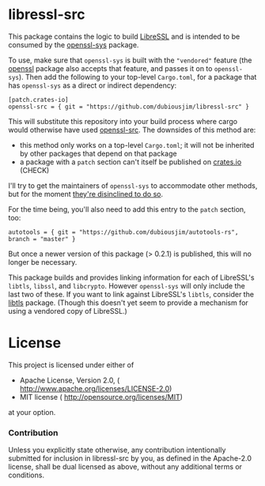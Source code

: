 # libressl-src

This package contains the logic to build [LibreSSL](https://www.libressl.org/)
and is intended to be consumed by
the [openssl-sys](https://lib.rs/crates/openssl-sys) package.

To use, make sure that `openssl-sys` is built with the `"vendored"` feature
(the [openssl](https://lib.rs/crates/openssl)
package also accepts that feature, and passes it on to `openssl-sys`).
Then add the following to your top-level `Cargo.toml`, for a package that has `openssl-sys`
as a direct or indirect dependency:

```
[patch.crates-io]
openssl-src = { git = "https://github.com/dubiousjim/libressl-src" }
```

This will substitute this repository into your build process where cargo would
otherwise have used [openssl-src](https://lib.rs/crates/openssl-src). The downsides
of this method are:

* this method only works on a top-level `Cargo.toml`; it will not be inherited
  by other packages that depend on that package
* a package with a `patch` section can't itself be published on
  [crates.io](https://crates.io/) (CHECK)

I'll try to get the maintainers of `openssl-sys`
to accommodate other methods, but for the moment
[they're disinclined to do so](https://github.com/sfackler/rust-openssl/issues/1283).

For the time being, you'll also need to add this entry to the `patch` section, too:

```
autotools = { git = "https://github.com/dubiousjim/autotools-rs", branch = "master" }
```

But once a newer version of this package (> 0.2.1) is published, this will no longer be necessary.

This package builds and provides linking information for each of LibreSSL's `libtls`, `libssl`, and `libcrypto`. However `openssl-sys` will only include the last two of these. If you want to link against LibreSSL's `libtls`, consider the [libtls](https://lib.rs/crates/libtls) package. (Though this doesn't yet seem to provide a mechanism for using a vendored copy of LibreSSL.)


# License

This project is licensed under either of

 * Apache License, Version 2.0, (<!-- [LICENSE-APACHE](LICENSE-APACHE) or -->
   http://www.apache.org/licenses/LICENSE-2.0)
 * MIT license (<!-- [LICENSE-MIT](LICENSE-MIT) or -->
   http://opensource.org/licenses/MIT)

at your option.

### Contribution

Unless you explicitly state otherwise, any contribution intentionally submitted
for inclusion in libressl-src by you, as defined in the Apache-2.0 license, shall be
dual licensed as above, without any additional terms or conditions.

